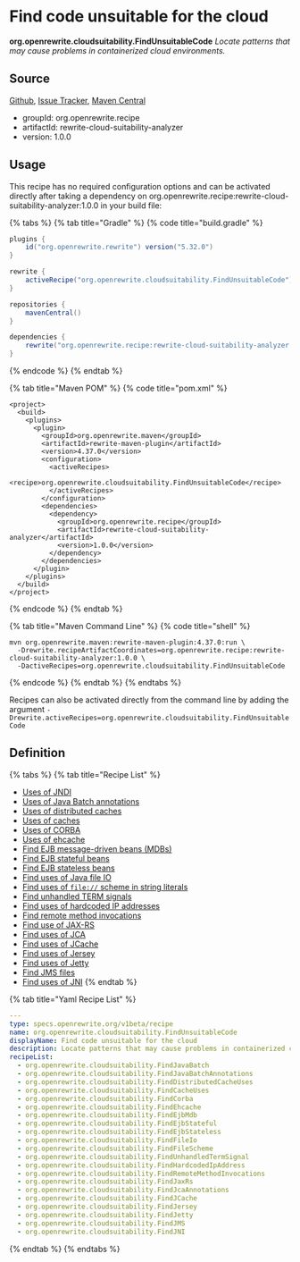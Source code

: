 # Find code unsuitable for the cloud

**org.openrewrite.cloudsuitability.FindUnsuitableCode** _Locate patterns that may cause problems in containerized cloud environments._

## Source

[Github](https://github.com/openrewrite/rewrite-cloud-suitability-analyzer), [Issue Tracker](https://github.com/openrewrite/rewrite-cloud-suitability-analyzer/issues), [Maven Central](https://search.maven.org/artifact/org.openrewrite.recipe/rewrite-cloud-suitability-analyzer/1.0.0/jar)

* groupId: org.openrewrite.recipe
* artifactId: rewrite-cloud-suitability-analyzer
* version: 1.0.0

## Usage

This recipe has no required configuration options and can be activated directly after taking a dependency on org.openrewrite.recipe:rewrite-cloud-suitability-analyzer:1.0.0 in your build file:

{% tabs %}
{% tab title="Gradle" %}
{% code title="build.gradle" %}
```groovy
plugins {
    id("org.openrewrite.rewrite") version("5.32.0")
}

rewrite {
    activeRecipe("org.openrewrite.cloudsuitability.FindUnsuitableCode")
}

repositories {
    mavenCentral()
}

dependencies {
    rewrite("org.openrewrite.recipe:rewrite-cloud-suitability-analyzer:1.0.0")
}
```
{% endcode %}
{% endtab %}

{% tab title="Maven POM" %}
{% code title="pom.xml" %}
```markup
<project>
  <build>
    <plugins>
      <plugin>
        <groupId>org.openrewrite.maven</groupId>
        <artifactId>rewrite-maven-plugin</artifactId>
        <version>4.37.0</version>
        <configuration>
          <activeRecipes>
            <recipe>org.openrewrite.cloudsuitability.FindUnsuitableCode</recipe>
          </activeRecipes>
        </configuration>
        <dependencies>
          <dependency>
            <groupId>org.openrewrite.recipe</groupId>
            <artifactId>rewrite-cloud-suitability-analyzer</artifactId>
            <version>1.0.0</version>
          </dependency>
        </dependencies>
      </plugin>
    </plugins>
  </build>
</project>
```
{% endcode %}
{% endtab %}

{% tab title="Maven Command Line" %}
{% code title="shell" %}
```shell
mvn org.openrewrite.maven:rewrite-maven-plugin:4.37.0:run \
  -Drewrite.recipeArtifactCoordinates=org.openrewrite.recipe:rewrite-cloud-suitability-analyzer:1.0.0 \
  -DactiveRecipes=org.openrewrite.cloudsuitability.FindUnsuitableCode
```
{% endcode %}
{% endtab %}
{% endtabs %}

Recipes can also be activated directly from the command line by adding the argument `-Drewrite.activeRecipes=org.openrewrite.cloudsuitability.FindUnsuitableCode`

## Definition

{% tabs %}
{% tab title="Recipe List" %}
* [Uses of JNDI](findjavabatch.md)
* [Uses of Java Batch annotations](findjavabatchannotations.md)
* [Uses of distributed caches](finddistributedcacheuses.md)
* [Uses of caches](findcacheuses.md)
* [Uses of CORBA](findcorba.md)
* [Uses of ehcache](findehcache.md)
* [Find EJB message-driven beans (MDBs)](findejbmdb.md)
* [Find EJB stateful beans](findejbstateful.md)
* [Find EJB stateless beans](findejbstateless.md)
* [Find uses of Java file IO](findfileio.md)
* [Find uses of `file://` scheme in string literals](findfilescheme.md)
* [Find unhandled TERM signals](findunhandledtermsignal.md)
* [Find uses of hardcoded IP addresses](findhardcodedipaddress.md)
* [Find remote method invocations](findremotemethodinvocations.md)
* [Find use of JAX-RS](findjaxrs.md)
* [Find uses of JCA](findjcaannotations.md)
* [Find uses of JCache](findjcache.md)
* [Find uses of Jersey](findjersey.md)
* [Find uses of Jetty](findjetty.md)
* [Find JMS files](findjms.md)
* [Find uses of JNI](findjni.md)
{% endtab %}

{% tab title="Yaml Recipe List" %}
```yaml
---
type: specs.openrewrite.org/v1beta/recipe
name: org.openrewrite.cloudsuitability.FindUnsuitableCode
displayName: Find code unsuitable for the cloud
description: Locate patterns that may cause problems in containerized cloud environments.
recipeList:
  - org.openrewrite.cloudsuitability.FindJavaBatch
  - org.openrewrite.cloudsuitability.FindJavaBatchAnnotations
  - org.openrewrite.cloudsuitability.FindDistributedCacheUses
  - org.openrewrite.cloudsuitability.FindCacheUses
  - org.openrewrite.cloudsuitability.FindCorba
  - org.openrewrite.cloudsuitability.FindEhcache
  - org.openrewrite.cloudsuitability.FindEjbMdb
  - org.openrewrite.cloudsuitability.FindEjbStateful
  - org.openrewrite.cloudsuitability.FindEjbStateless
  - org.openrewrite.cloudsuitability.FindFileIo
  - org.openrewrite.cloudsuitability.FindFileScheme
  - org.openrewrite.cloudsuitability.FindUnhandledTermSignal
  - org.openrewrite.cloudsuitability.FindHardcodedIpAddress
  - org.openrewrite.cloudsuitability.FindRemoteMethodInvocations
  - org.openrewrite.cloudsuitability.FindJaxRs
  - org.openrewrite.cloudsuitability.FindJcaAnnotations
  - org.openrewrite.cloudsuitability.FindJCache
  - org.openrewrite.cloudsuitability.FindJersey
  - org.openrewrite.cloudsuitability.FindJetty
  - org.openrewrite.cloudsuitability.FindJMS
  - org.openrewrite.cloudsuitability.FindJNI
```
{% endtab %}
{% endtabs %}
